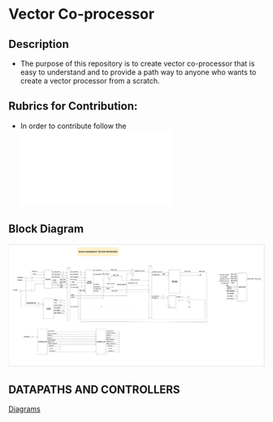 # Vector Co-processor

## Description 
- The purpose of this repository is to create vector co-processor that is easy to understand and to provide a path way to anyone who wants to create a vector processor from a scratch.  

## Rubrics for Contribution:
- In order to contribute follow the ![Contribution_Rubrics](./CONTRIBUTING.md)


## Block Diagram
![Block_Diagram](/docs/vector_processor_docs/vector_processor_block_diagram.drawio.png)

## DATAPATHS AND CONTROLLERS
[Diagrams]([https://drive.google.com/file/d/1kGnXXBOggFuhIXVOhCJCsGAB2e16ofJt/view?usp=drive_link](https://drive.google.com/file/d/1kGnXXBOggFuhIXVOhCJCsGAB2e16ofJt/view?usp=drive_link))
